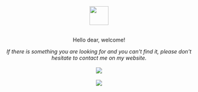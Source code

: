 
<div align="center">
    <img src="https://cansayan.com.tr/assets/img/logo.svg?v=1" height="50"/>
    <br/>
    <br/>
    <p>Hello dear, welcome!</p>
    <em>If there is something you are looking for and you can't find it, please don't hesitate to contact me on my website.</em>
    <br/>
    <br/>
    <img src="https://cansayan.com.tr/assets/upload/tr/kategori/projeler/projeler.jpg?v=1"/>
    <br/>
    <br/>
    <img src="https://cansayan.com.tr/assets/img/mulberry.svg?v=2" />
</div>
